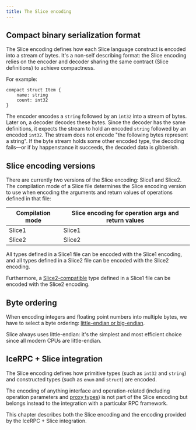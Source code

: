 ```yaml
---
title: The Slice encoding
---
```


## Compact binary serialization format

The Slice encoding defines how each Slice language construct is encoded into a stream of bytes. It's a non-self
describing format: the Slice encoding relies on the encoder and decoder sharing the same contract (Slice definitions) to
achieve compactness.

For example:

```slice
compact struct Item {
    name: string
    count: int32
}
```

The encoder encodes a `string` followed by an `int32` into a stream of bytes. Later on, a decoder decodes these bytes.
Since the decoder has the same definitions, it expects the stream to hold an encoded `string` followed by an
encoded `int32`. The stream does not encode "the following bytes represent a string". If the byte stream holds some
other encoded type, the decoding fails—or if by happenstance it succeeds, the decoded data is gibberish.

## Slice encoding versions

There are currently two versions of the Slice encoding: Slice1 and Slice2. The compilation mode of a Slice file
determines the Slice encoding version to use when encoding the arguments and return values of operations defined in that
file:

| Compilation mode | Slice encoding for operation args and return values |
|------------------|-----------------------------------------------------|
| Slice1           | Slice1                                              |
| Slice2           | Slice2                                              |

All types defined in a Slice1 file can be encoded with the Slice1 encoding, and all types defined in a Slice2 file can
be encoded with the Slice2 encoding.

Furthermore, a [Slice2-compatible][slice2-compatible] type defined in a Slice1 file can be encoded with the Slice2
encoding.

## Byte ordering

When encoding integers and floating point numbers into multiple bytes, we have to select a byte ordering:
[little-endian or big-endian](https://en.wikipedia.org/wiki/Endianness).

Slice always uses little-endian: it's the simplest and most efficient choice since all modern CPUs are little-endian.

[slice2-compatible]: ../language-guide/compilation-mode#using-slice1-and-slice2-together

## IceRPC + Slice integration

The Slice encoding defines how primitive types (such as `int32` and `string`) and constructed types (such as `enum` and
`struct`) are encoded.

The encoding of anything interface and operation-related (including operation parameters and [proxy types][proxy-types])
is not part of the Slice encoding but belongs instead to the integration with a particular RPC framework.

This chapter describes both the Slice encoding and the encoding provided by the IceRPC + Slice integration.

[proxy-types]: language-guide/proxy-types
